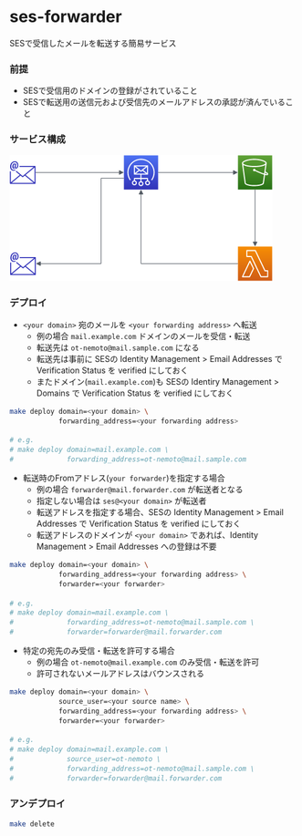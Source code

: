 # ses-forwarder

SESで受信したメールを転送する簡易サービス

### 前提

- SESで受信用のドメインの登録がされていること
- SESで転送用の送信元および受信先のメールアドレスの承認が済んでいること

### サービス構成

![サービス構成](https://raw.githubusercontent.com/ot-nemoto/ses-forwarder/master/ses-forwarder.png)

### デプロイ

- `<your domain>` 宛のメールを `<your forwarding address>` へ転送
  - 例の場合 `mail.example.com` ドメインのメールを受信・転送
  - 転送先は `ot-nemoto@mail.sample.com` になる
  - 転送先は事前に SESの Identity Management > Email Addresses で Verification Status を verified にしておく
  - またドメイン(`mail.example.com`)も SESの Identiry Management > Domains で Verification Status を verified にしておく

```sh
make deploy domain=<your domain> \
            forwarding_address=<your forwarding address>

# e.g.
# make deploy domain=mail.example.com \
#             forwarding_address=ot-nemoto@mail.sample.com
```

- 転送時のFromアドレス(`your forwarder`)を指定する場合
  - 例の場合 `forwarder@mail.forwarder.com` が転送者となる
  - 指定しない場合は `ses@<your domain>` が転送者
  - 転送アドレスを指定する場合、SESの Identity Management > Email Addresses で Verification Status を verified にしておく
  - 転送アドレスのドメインが `<your domain>` であれば、Identity Management > Email Addresses への登録は不要

```sh
make deploy domain=<your domain> \
            forwarding_address=<your forwarding address> \
            forwarder=<your forwarder>

# e.g.
# make deploy domain=mail.example.com \
#             forwarding_address=ot-nemoto@mail.sample.com \
#             forwarder=forwarder@mail.forwarder.com
```

- 特定の宛先のみ受信・転送を許可する場合
  - 例の場合 `ot-nemoto@mail.example.com` のみ受信・転送を許可
  - 許可されないメールアドレスはバウンスされる

```sh
make deploy domain=<your domain> \
            source_user=<your source name> \
            forwarding_address=<your forwarding address> \
            forwarder=<your forwarder>

# e.g.
# make deploy domain=mail.example.com \
#             source_user=ot-nemoto \
#             forwarding_address=ot-nemoto@mail.sample.com \
#             forwarder=forwarder@mail.forwarder.com
```

### アンデプロイ

```sh
make delete
```
